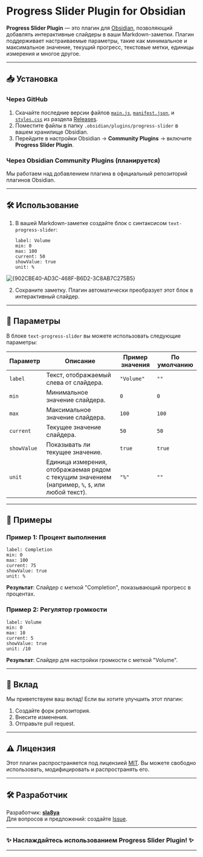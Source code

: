 # Progress Slider Plugin for Obsidian

**Progress Slider Plugin** — это плагин для [Obsidian](https://obsidian.md), позволяющий добавлять интерактивные слайдеры в ваши Markdown-заметки. Плагин поддерживает настраиваемые параметры, такие как минимальное и максимальное значение, текущий прогресс, текстовые метки, единицы измерения и многое другое.

---

## 📥 Установка

### Через GitHub
1. Скачайте последние версии файлов [`main.js`](./main.js), [`manifest.json`](./manifest.json), и [`styles.css`](./styles.css) из раздела [Releases](https://github.com/sla8ya/progress-slider/releases).
2. Поместите файлы в папку `.obsidian/plugins/progress-slider` в вашем хранилище Obsidian.
3. Перейдите в настройки Obsidian → **Community Plugins** → включите **Progress Slider Plugin**.

### Через Obsidian Community Plugins (планируется)
Мы работаем над добавлением плагина в официальный репозиторий плагинов Obsidian.

---

## 🛠️ Использование

1. В вашей Markdown-заметке создайте блок с синтаксисом `text-progress-slider`:


   ```text-progress-slider
   label: Volume
   min: 0
   max: 100
   current: 50
   showValue: true
   unit: %
   ```
 ![{902CBE40-AD3C-468F-B6D2-3C8AB7C275B5}](https://github.com/user-attachments/assets/5bc80564-41f2-405b-8818-862519526d3d)


2. Сохраните заметку. Плагин автоматически преобразует этот блок в интерактивный слайдер.

---

## 📝 Параметры

В блоке `text-progress-slider` вы можете использовать следующие параметры:

| Параметр    | Описание                                                                                                                                              | Пример значения | По умолчанию |
|-------------|-------------------------------------------------------------------------------------------------------------------------------------------------------|-----------------|--------------|
| `label`     | Текст, отображаемый слева от слайдера.                                                                                                                | `"Volume"`      | `""`         |
| `min`       | Минимальное значение слайдера.                                                                                                                        | `0`             | `0`          |
| `max`       | Максимальное значение слайдера.                                                                                                                        | `100`           | `100`        |
| `current`   | Текущее значение слайдера.                                                                                                                            | `50`            | `50`         |
| `showValue` | Показывать ли текущее значение.                                                                                                                       | `true`          | `true`       |
| `unit`      | Единица измерения, отображаемая рядом с текущим значением (например, `%`, `$`, или любой текст).                                                       | `"%"`           | `""`         |

---

## 🌟 Примеры

### Пример 1: Процент выполнения


```text-progress-slider
label: Completion
min: 0
max: 100
current: 75
showValue: true
unit: %
```


**Результат**: Слайдер с меткой "Completion", показывающий прогресс в процентах.

### Пример 2: Регулятор громкости


```text-progress-slider
label: Volume
min: 0
max: 10
current: 5
showValue: true
unit: /10
```



**Результат**: Слайдер для настройки громкости с меткой "Volume".

---

## 🤝 Вклад

Мы приветствуем ваш вклад! Если вы хотите улучшить этот плагин:
1. Создайте форк репозитория.
2. Внесите изменения.
3. Отправьте pull request.

---

## ⚠️ Лицензия

Этот плагин распространяется под лицензией [MIT](./LICENSE). Вы можете свободно использовать, модифицировать и распространять его.

---

## 🛠️ Разработчик

Разработчик: **[sla8ya](https://github.com/sla8ya)**  
Для вопросов и предложений: создайте [Issue](https://github.com/sla8ya/progress-slider/issues).

---

### ✨ Наслаждайтесь использованием Progress Slider Plugin! ✨

---
